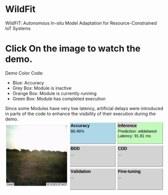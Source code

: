 # WildFit
WildFiT: Autonomous In-situ Model Adaptation for Resource-Constrained IoT Systems

# Click On the image to watch the demo.
Demo Color Code:
- Blue: Accuracy
- Grey Box: Module is inactive
- Orange Box: Module is currently running
- Green Box: Module has completed execution
  
Since some Modules have very low latency, artificial delays were introduced in parts of the code to enhance the visibility of their execution during the demo.
[![Watch the demo](thumbnail.png)](https://drive.google.com/file/d/1I3URDVgpxO4MhPe_tU3BL87BIpf5MTXH/view?usp=drive_link)

